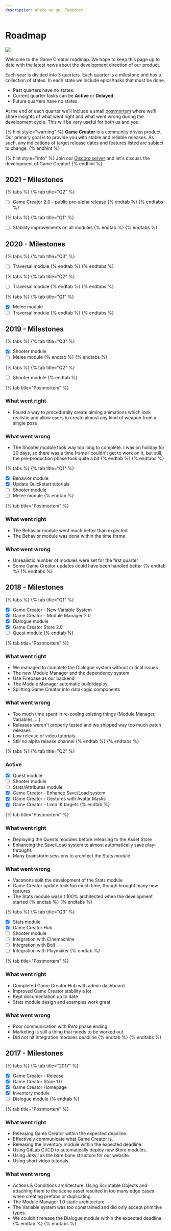 ```yaml
---
description: Where we go. Together.
---
```


# Roadmap

![](../.gitbook/assets/roadmap.jpg)

Welcome to the Game Creator roadmap. We hope to keep this page up to date with the latest news about the development direction of our product.

Each year is divided into 3 quarters. Each quarter is a milestone and has a collection of states. In each state we include epics/tasks that must be done.

* Past quarters have no states.
* Current quarter tasks can be **Active** or **Delayed**.
* Future quarters have no states

At the end of each quarter we'll include a small [postmortem](https://en.wikipedia.org/wiki/Postmortem_documentation) where we'll share insights of what went right and what went wrong during the development cycle. This will be very useful for both us and you.

{% hint style="warning" %}
**Game Creator** is a community driven product. Our primary goal is to provide you with stable and reliable releases. As such, any indications of target release dates and features listed are subject to change.
{% endhint %}

{% hint style="info" %}
Join our [Discord server](https://gamecreator.page.link/discord) and let's discuss the development of Game Creator!
{% endhint %}

## 2021 - Milestones

{% tabs %}
{% tab title="Q2" %}
* [ ] Game Creator 2.0 - public pre-alpha release
{% endtab %}
{% endtabs %}

{% tabs %}
{% tab title="Q1" %}
* [ ] Stability improvements on all modules
{% endtab %}
{% endtabs %}

## 2020 - Milestones

{% tabs %}
{% tab title="Q3" %}
* [ ] Traversal module
{% endtab %}
{% endtabs %}

{% tabs %}
{% tab title="Q2" %}
* [ ] Traversal module
{% endtab %}
{% endtabs %}

{% tabs %}
{% tab title="Q1" %}
* [x] Melee module
* [ ] Traversal module
{% endtab %}
{% endtabs %}

## 2019 - Milestones

{% tabs %}
{% tab title="Q3" %}
* [x] Shooter module
* [ ] Melee module
{% endtab %}
{% endtabs %}

{% tabs %}
{% tab title="Q2" %}
* [ ] Shooter module
{% endtab %}

{% tab title="Postmortem" %}
### What went right

* Found a way to procedurally create aiming animations which look realistic and allow users to create almost any kind of weapon from a single pose

### What went wrong

* The Shooter module took way too long to complete. I was on holiday for 20 days, so there was a time frame I couldn't get to work on it, but still, the pre-production phase took quite a bit
{% endtab %}
{% endtabs %}

{% tabs %}
{% tab title="Q1" %}
* [x] Behavior module
* [x] Update Quickstart tutorials
* [ ] Shooter module
* [ ] Melee module
{% endtab %}

{% tab title="Postmortem" %}
### What went right

* The Behavior module went much better than expected
* The Behavior module was done within the time frame

### What went wrong

* Unrealistic number of modules were set for the first quarter
* Some Game Creator updates could have been handled better
{% endtab %}
{% endtabs %}

## 2018 - Milestones

{% tabs %}
{% tab title="Q1" %}
* [x] Game Creator - New Variable System
* [x] Game Creator - Module Manager 2.0
* [x] Dialogue module
* [x] Game Creator Store 2.0
* [ ] Quest module
{% endtab %}

{% tab title="Postmortem" %}
### What went right

* We managed to complete the Dialogue system without critical issues
* The new Module Manager and the dependency system
* Use Firebase as our backend
* The Module Manager automatic build/deploy.
* Splitting Game Creator into data-logic components

### What went wrong

* Too much time spent in re-coding existing things \(Module Manager, Variables, ...\)
* Releases weren't properly tested and we shipped way too much patch releases
* Low release of video tutorials
* Still no alpha release channel
{% endtab %}
{% endtabs %}

{% tabs %}
{% tab title="Q2" %}
### Active

* [x] Quest module
* [ ] Shooter module
* [ ] Stats/Attributes module
* [x] Game Creator - Enhance Save/Load system
* [x] Game Creator - Gestures with Avatar Masks
* [x] Game Creator - Limb IK targets
{% endtab %}

{% tab title="Postmortem" %}
### What went right

* Deploying the Quests modules before releasing to the Asset Store
* Enhancing the Save/Load system to almost automatically save play-throughs
* Many brainstorm sessions to architect the Stats module

### What went wrong

* Vacations split the development of the Stats module
* Game Creator update took too much time, though brought many new features
* The Stats module wasn't 100% architected when the development started
{% endtab %}
{% endtabs %}

{% tabs %}
{% tab title="Q3" %}
* [x] Stats module
* [x] Game Creator Hub
* [ ] Shooter module
* [ ] Integration with Cinemachine
* [ ] Integration with Bolt
* [ ] Integration with Playmaker
{% endtab %}

{% tab title="Postmortem" %}
### What went right

* Completed Game Creator Hub with admin dashboard
* Improved Game Creator stability a lot
* Kept documentation up to date
* Stats module design and examples work great

### What went wrong

* Poor communication with _Beta_ phase ending
* Marketing is still a thing that needs to be worked out
* Did not hit integration modules deadline
{% endtab %}
{% endtabs %}

## 2017 - Milestones

{% tabs %}
{% tab title="2017" %}
* [x] Game Creator - Release
* [x] Game Creator Store 1.0
* [x] Game Creator Homepage
* [x] Inventory module
* [ ] Dialogue module
{% endtab %}

{% tab title="Postmortem" %}
### What went right

* Releasing Game Creator within the expected deadline. 
* Effectively communicate what Game Creator is. 
* Releasing the Inventory module within the expected deadline.
* Using GitLab CI/CD to automatically deploy new Store modules.
* Using Jekyll as the bare bone structure for our website.
* Using short video tutorials.

### What went wrong

* Actions & Conditions architecture. Using Scriptable Objects and attaching them to the scene asset resulted in too many edge cases when creating prefabs or duplicating.
* The Module Manager 1.0 static architecture
* The Variable system was too constrained and did only accept primitive types.
* We couldn't release the Dialogue module within the expected deadline.
{% endtab %}
{% endtabs %}



